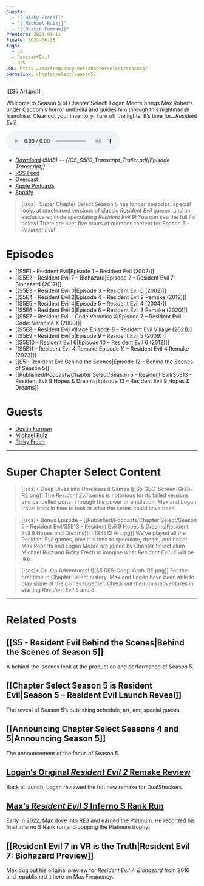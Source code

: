 ```yaml
---
Guests:
  - "[[Ricky Frech]]"
  - "[[Michael Ruiz]]"
  - "[[Dustin Furman]]"
Premiere: 2023-01-11
Finale: 2023-06-28
tags:
  - CS
  - ResidentEvil
  - BtS
URL: https://maxfrequency.net/chapterselect/season5/
permalink: chapterselect/season5/
---
```

![[S5 Art.jpg]]

Welcome to Season 5 of Chapter Select! Logan Moore brings Max Roberts under Capcom’s horror umbrella and guides him through this nightmarish franchise. Clear out your inventory. Turn off the lights. It’s time for…*Resident Evil*!

<audio controls>
  <source src="https://traffic.libsyn.com/chapterselectpod/CS_S5E0_Final.mp3">
</audio>

- *[Download](https://traffic.libsyn.com/chapterselectpod/CS_S5E0_Final.mp3) (5MB)  — [[CS_S5E0_Transcript_Trailer.pdf|Episode Transcript]]*
- [RSS Feed](https://chapterselectpod.libsyn.com/rss)
- [Overcast](https://overcast.fm/itunes1568777352/chapter-select)
- [Apple Podcasts](https://podcasts.apple.com/us/podcast/chapter-select/id1568777352)
- [Spotify](https://open.spotify.com/show/4f1TLZXbwtSX7uHROe9KlS)

> [!scs]- Super Chapter Select
>  Season 5 has longer episodes, special looks at unreleased versions of classic *Resident Evil* games, and an exclusive episode speculating *Resident Evil 9*! You can see the full list below! There are over five hours of member content for Season 5 – *Resident Evil*!
# Episodes

- [[S5E1 - Resident Evil|Episode 1 – Resident Evil (2002)]]
- [[S5E2 - Resident Evil 7 - Biohazard|Episode 2 – Resident Evil 7: Biohazard (2017)]]
- [[S5E3 - Resident Evil 0|Episode 3 – Resident Evil 0 (2002)]]
- [[S5E4 - Resident Evil 2|Episode 4 – Resident Evil 2 Remake (2019)]]
- [[S5E5 - Resident Evil 4|Episode 5 – Resident Evil 4 (2004)]]
- [[S5E6 - Resident Evil 3|Episode 6 – Resident Evil 3 Remake (2020)]]
- [[S5E7 - Resident Evil - Code Veronica X|Episode 7 – Resident Evil – Code: Veronica X (2000)]]
- [[S5E8 - Resident Evil Village|Episode 8 – Resident Evil Village (2021)]]
- [[S5E9 - Resident Evil 5|Episode 9 – Resident Evil 5 (2009)]]
- [[S5E10 - Resident Evil 6|Episode 10 – Resident Evil 6 (2012)]]
- [[S5E11 - Resident Evil 4 Remake|Episode 11 – Resident Evil 4 Remake (2023)]]
- [[S5 - Resident Evil Behind the Scenes|Episode 12 – Behind the Scenes of Season 5]]
- [[Published/Podcasts/Chapter Select/Season 5 - Resident Evil/S5E13 - Resident Evil 9 Hopes & Dreams|Episode 13 – Resident Evil 9 Hopes & Dreams]]
# Guests

- [Dustin Furman](https://twitter.com/DustinCanFly)
- [Michael Ruiz](https://twitter.com/TheMichaelJRuiz)
- [Ricky Frech](https://twitter.com/RickyFrech)

---
# Super Chapter Select Content

> [!scs]+ Deep Dives into Unreleased Games
> ![[S5 GBC-Screen-Grab-RE.png]]
> The *Resident Evil* series is notorious for its failed versions and cancelled ports. Through the power of emulation, Max and Logan travel back in time to look at what the series could have been.

> [!scs]+ Bonus Episode – [[Published/Podcasts/Chapter Select/Season 5 - Resident Evil/S5E13 - Resident Evil 9 Hopes & Dreams|Resident Evil 9 Hopes and Dreams]]!
> ![[S5E13 Art.jpg]]
> We’ve played all the Resident Evil games, now it is time to speculate, dream, and hope! Max Roberts and Logan Moore are joined by Chapter Select alum Michael Ruiz and Ricky Frech to imagine what *Resident Evil IX* will be like.

> [!scs]+ Co-Op Adventures!
> ![[S5 RE5-Coop-Grab-RE.png]]
> For the first time in Chapter Select history, Max and Logan have been able to play some of the games together. Check out their (mis)adventures in starting *Resident Evil 5* and *6*.

---
# Related Posts
## [[S5 - Resident Evil Behind the Scenes|Behind the Scenes of Season 5]]

A behind-the-scenes look at the production and performance of Season 5.
## [[Chapter Select Season 5 is Resident Evil|Season 5 – Resident Evil Launch Reveal]]

The reveal of Season 5’s publishing schedule, art, and special guests.
## [[Announcing Chapter Select Seasons 4 and 5|Announcing Season 5]]

The announcement of the focus of Season 5.
## [Logan’s Original *Resident Evil 2* Remake Review](https://www.dualshockers.com/resident-evil-2-review/)

Back at launch, Logan reviewed the hot new remake for DualShockers.
## [Max’s *Resident Evil 3* Inferno S Rank Run](https://youtu.be/knaAFUTLuCk)

Early in 2022, Max dove into RE3 and earned the Platinum. He recorded his final Inferno S Rank run and popping the Platinum trophy.
## [[Resident Evil 7 in VR is the Truth|Resident Evil 7: Biohazard Preview]]

Max dug out his original preview for *Resident Evil 7: Biohazard* from 2016 and republished it here on Max Frequency.
